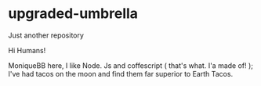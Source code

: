 # upgraded-umbrella
Just another repository



Hi Humans!

MoniqueBB here, I like Node. Js and coffescript ( that's what. I'a made of! ); I've had tacos on the moon and find them far superior to Earth Tacos.
